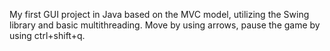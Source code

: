 My first GUI project in Java based on the MVC model, utilizing the Swing library and basic multithreading.
Move by using arrows, pause the game by using ctrl+shift+q.
